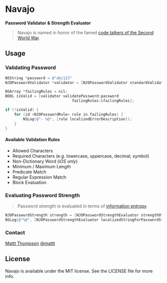 # Navajo

**Password Validator & Strength Evaluator**

> Navajo is named in honor of the famed [code talkers of the Second World War](http://en.wikipedia.org/wiki/Code_talker#Navajo_code_talkers).

## Usage

### Validating Password

```objective-c
NSString *password = @"abc123"
NJOPasswordValidator *validator = [NJOPasswordValidator standardValidator];

NSArray *failingRules = nil;
BOOL isValid = [validator validatePassword:password
                              failingRules:&failingRules];

if (!isValid) {
    for (id <NJOPasswordRule> rule in failingRules) {
        NSLog(@"- %@", [rule localizedErrorDescription]);
    }
}
```

#### Available Validation Rules

- Allowed Characters
- Required Characters (e.g. lowercase, uppercase, decimal, symbol)
- Non-Dictionary Word (_iOS only_)
- Minimum / Maximum Length
- Predicate Match
- Regular Expression Match
- Block Evaluation

### Evaluating Password Strength

> Password strength is evaluated in terms of [information entropy](http://en.wikipedia.org/wiki/Entropy_%28information_theory%29).

```objective-c
NJOPasswordStrength strength = [NJOPasswordStrengthEvaluator strengthOfPassword:password];
NSLog(@"%@", [NJOPasswordStrengthEvaluator localizedStringForPasswordStrength:strength]);
```

### Contact

[Mattt Thompson](http://github.com/mattt)
[@mattt](https://twitter.com/mattt)

## License

Navajo is available under the MIT license. See the LICENSE file for more info.
